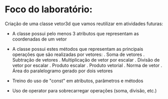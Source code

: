 # Foco do laboratório:

Criação de uma classe vetor3d que vamos reutilizar em atividades futuras:

- A classe possui pelo menos 3 atributos que representam as coordenadas de um vetor
- A classe possui estes métodos que representam as principais operações que são realizadas por vetores:
. Soma de vetores
. Subtração de vetores
. Multiplicação de vetor por escalar
. Divisão de vetor por escalar
. Produto escalar
. Produto vetorial
. Norma de vetor
. Área do paralelogramo gerado por dois vetores

- Treino do uso de "const" em atributos, parâmetros e métodos
- Uso de operator para sobrecarregar operações (soma, divisão, etc.)
